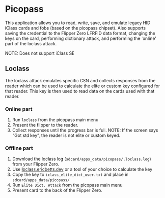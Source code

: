 # Picopass

This application allows you to read, write, save, and emulate legacy HID iClass cards and fobs (based on the picopass chipset).  Also supports saving the credential to the Flipper Zero LFRFID data format, changing the keys on the card, performing dictionary attack, and performing the 'online' part of the loclass attack.

NOTE: Does not support iClass SE

## Loclass

The loclass attack emulates specific CSN and collects responses from the reader which can be used to calculate the elite or custom key configured for that reader.  This key is then used to read data on the cards used with that reader.

### Online part

1. Run `loclass` from the picopass main menu
2. Present the flipper to the reader.
3. Collect responses until the progress bar is full.  NOTE: If the screen says “Got std key”, the reader is not elite or custom keyed.

### Offline part

1. Download the loclass log (`sdcard/apps_data/picopass/.loclass.log`) from your Flipper Zero.
2. Use [loclass.ericbetts.dev](https://loclass.ericbetts.dev/) or a tool of your choice to calculate the key
3. Copy the key to `iclass_elite_dict_user.txt` and place in `sdcard/apps_data/picopass/`
4. Run `Elite Dict. Attack` from the picopass main menu
5. Present card to the back of the Flipper Zero.
